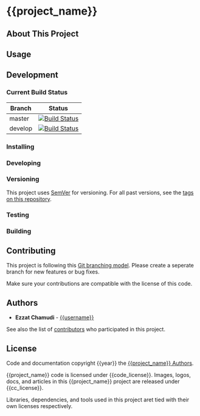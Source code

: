 # {{project_name}}

<!-- pills -->
<!-- logo -->
<!-- description -->
<!-- screenshots -->

## About This Project

## Usage

<!-- how to use this project (as end user) -->

## Development


### Current Build Status

| Branch | Status |
| - | - |
| master | [![Build Status](https://travis-ci.org/{{travis_username}}/{{travis_repo}}.svg?branch=master)](https://travis-ci.org/{{travis_username}}/{{travis_repo}}) |
| develop | [![Build Status](https://travis-ci.org/{{travis_username}}/{{travis_repo}}.svg?branch=develop)](https://travis-ci.org/{{travis_username}}/{{travis_repo}}) |

<!-- Pre req -->

### Installing

### Developing

### Versioning

This project uses [SemVer](http://semver.org/) for versioning. For all past versions, see the [tags on this repository](https://github.com/{{username}}/{{repo}}/tags). 

### Testing

### Building

## Contributing

This project is following this [Git branching model](https://nvie.com/files/Git-branching-model.pdf). Please create a seperate branch for new features or bug fixes. 

Make sure your contributions are compatible with the license of this code.

## Authors

* **Ezzat Chamudi** - [{{username}}](https://github.com/{{username}})

See also the list of [contributors](https://github.com/{{username}}/{{repo}}/graphs/contributors) who participated in this project.

## License

Code and documentation copyright {{year}} the [{{project_name}} Authors](https://github.com/{{username}}/{{repo}}/graphs/contributors). 

{{project_name}} code is licensed under {{code_license}}. Images, logos, docs, and articles in this {{project_name}} project are released under {{cc_license}}.

Libraries, dependencies, and tools used in this project aret tied with their own licenses respectively.


<!--
Licenses list
[AGPL-3.0](https://www.gnu.org/licenses/agpl-3.0.en.html)

[MPL-2.0](https://www.mozilla.org/en-US/MPL/2.0/)
https://www.mozilla.org/media/MPL/2.0/index.815ca599c9df.txt

[Apache-2.0](https://www.apache.org/licenses/LICENSE-2.0)
https://www.apache.org/licenses/LICENSE-2.0.txt

[CC-BY-4.0](https://creativecommons.org/licenses/by/4.0/legalcode)
https://creativecommons.org/licenses/by/4.0/legalcode.txt

[CC-BY-SA-4.0](https://creativecommons.org/licenses/by-sa/4.0/legalcode)
https://creativecommons.org/licenses/by-sa/4.0/legalcode.txt

[CC-BY-NC-SA-4.0](https://creativecommons.org/licenses/by-nc-sa/4.0/legalcode)
https://creativecommons.org/licenses/by-nc-sa/4.0/legalcode.txt

-->
